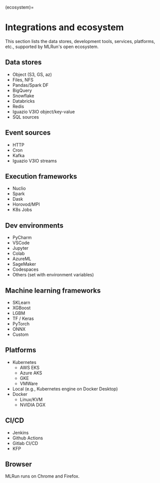 (ecosystem)=
# Integrations and ecosystem 

This section lists the data stores, development tools, services, platforms, etc., supported by MLRun's open ecosystem. 

## Data stores 

- Object (S3, GS, az) 
- Files, NFS 
- Pandas/Spark DF 
- BigQuery 
- Snowflake
- Databricks
- Redis 
- Iguazio V3IO object/key-value
- SQL sources

## Event sources 

- HTTP 
- Cron 
- Kafka 
- Iguazio V3IO streams

## Execution frameworks 

- Nuclio 
- Spark 
- Dask 
- Horovod/MPI 
- K8s Jobs 

## Dev environments 

- PyCharm 
- VSCode 
- Jupyter 
- Colab 
- AzureML 
- SageMaker 
- Codespaces 
- Others (set with environment variables) 

## Machine learning frameworks 

- SKLearn 
- XGBoost 
- LGBM 
- TF / Keras 
- PyTorch 
- ONNX 
- Custom 

## Platforms 

- Kubernetes 
   - AWS EKS 
   - Azure AKS 
   - GKE 
   - VMWare 
- Local (e.g., Kubernetes engine on Docker Desktop) 
- Docker 
   - Linux/KVM 
   - NVIDIA DGX 

## CI/CD 

- Jenkins 
- Github Actions 
- Gitlab CI/CD 
- KFP

## Browser

MLRun runs on Chrome and Firefox.